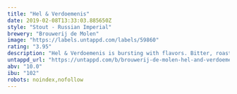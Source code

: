 ```yaml
---
title: "Hel & Verdoemenis"
date: 2019-02-08T13:33:03.885650Z
style: "Stout - Russian Imperial"
brewery: "Brouwerij de Molen"
image: "https://labels.untappd.com/labels/59860"
rating: "3.95"
description: "Hel & Verdoemenis is bursting with flavors. Bitter, roasted, chocolate, coffee. All times 2. It's this why it's our Flag Ship and best selling Imperial Stout. Flavour indication: chocolate, coffee Translates as  Hell & Damnation"
untappd_url: "https://untappd.com/b/brouwerij-de-molen-hel-and-verdoemenis/59860"
abv: "10.0"
ibu: "102"
robots: noindex,nofollow
---
```

